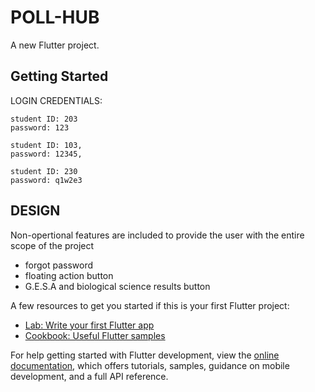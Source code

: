 # POLL-HUB

A new Flutter project.

## Getting Started
LOGIN CREDENTIALS: 
    
    student ID: 203
    password: 123
    
    student ID: 103,
    password: 12345,
 
    student ID: 230
    password: q1w2e3
    
    
## DESIGN    
Non-opertional features are included to provide the user with the entire scope of the project
  - forgot password
  - floating action button
  - G.E.S.A and biological science results button
  
A few resources to get you started if this is your first Flutter project:

- [Lab: Write your first Flutter app](https://docs.flutter.dev/get-started/codelab)
- [Cookbook: Useful Flutter samples](https://docs.flutter.dev/cookbook)

For help getting started with Flutter development, view the
[online documentation](https://docs.flutter.dev/), which offers tutorials,
samples, guidance on mobile development, and a full API reference.
